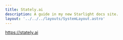 ```yaml
---
title: Stately.ai
description: A guide in my new Starlight docs site.
layout: '../../../layouts/SystemLayout.astro'
---
```




https://stately.ai